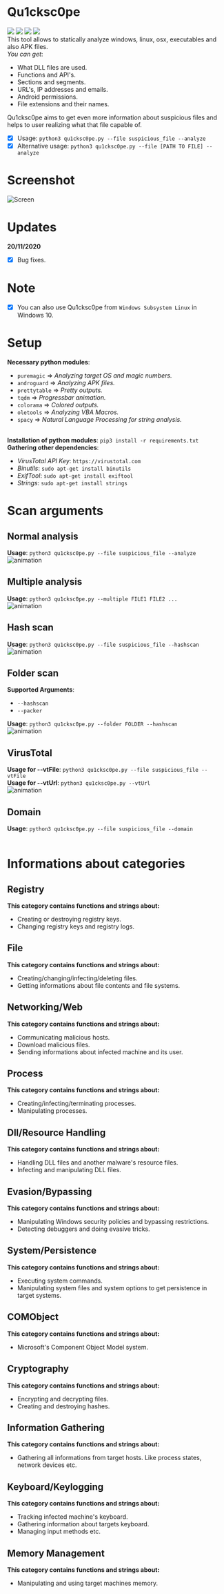 # Qu1cksc0pe
<img src="https://img.shields.io/badge/-Linux-black?style=for-the-badge&logo=Linux&logoColor=white"> <img src="https://img.shields.io/badge/-Python-black?style=for-the-badge&logo=python&logoColor=white"> <img src="https://img.shields.io/badge/-Terminal-black?style=for-the-badge&logo=GNU%20Bash&logoColor=white"> <img src="https://img.shields.io/badge/-Apache%202.0-black?style=for-the-badge&Color=white">
<br>This tool allows to statically analyze windows, linux, osx, executables and also APK files.<br>
<i>You can get</i>: 
- What DLL files are used.
- Functions and API's.
- Sections and segments.
- URL's, IP addresses and emails.
- Android permissions.
- File extensions and their names.

Qu1cksc0pe aims to get even more information about suspicious files and helps to user realizing what that file capable of.

- [x] Usage: ```python3 qu1cksc0pe.py --file suspicious_file --analyze```
- [x] Alternative usage: ```python3 qu1cksc0pe.py --file [PATH TO FILE] --analyze```

# Screenshot
![Screen](.animations/Screenshot.png)

# Updates
<b>20/11/2020</b>
- [X] Bug fixes.

# Note
- [X] You can also use Qu1cksc0pe from ```Windows Subsystem Linux``` in Windows 10.

# Setup
<b>Necessary python modules</b>: 
- ```puremagic``` => <i>Analyzing target OS and magic numbers.</i>
- ```androguard``` => <i>Analyzing APK files.</i>
- ```prettytable``` => <i>Pretty outputs.</i>
- ```tqdm``` => <i>Progressbar animation.</i>
- ```colorama``` => <i>Colored outputs.</i>
- ```oletools``` => <i>Analyzing VBA Macros.</i>
- ```spacy``` => <i>Natural Language Processing for string analysis.</i>

<br><b>Installation of python modules</b>: ```pip3 install -r requirements.txt```<br>
<b>Gathering other dependencies</b>:
- <i>VirusTotal API Key</i>: ```https://virustotal.com```
- <i>Binutils</i>: ```sudo apt-get install binutils```
- <i>ExifTool</i>: ```sudo apt-get install exiftool```
- <i>Strings</i>: ```sudo apt-get install strings```

# Scan arguments
## Normal analysis
<b>Usage</b>: ```python3 qu1cksc0pe.py --file suspicious_file --analyze```<br>
![animation](.animations/analyze.gif)

## Multiple analysis
<b>Usage</b>: ```python3 qu1cksc0pe.py --multiple FILE1 FILE2 ...```<br>
![animation](.animations/multi.gif)

## Hash scan
<b>Usage</b>: ```python3 qu1cksc0pe.py --file suspicious_file --hashscan```<br>
![animation](.animations/hash.gif)

## Folder scan
<b>Supported Arguments</b>:
- ```--hashscan```
- ```--packer```

<b>Usage</b>: ```python3 qu1cksc0pe.py --folder FOLDER --hashscan```<br>
![animation](.animations/hashscan.gif)

## VirusTotal
<b>Usage for --vtFile</b>: ```python3 qu1cksc0pe.py --file suspicious_file --vtFile```<br>
<b>Usage for --vtUrl</b>: ```python3 qu1cksc0pe.py --vtUrl```<br>
![animation](.animations/total.gif)

## Domain
<b>Usage</b>: ```python3 qu1cksc0pe.py --file suspicious_file --domain```<br><br>

# Informations about categories
## Registry
<b>This category contains functions and strings about:</b>
- Creating or destroying registry keys.
- Changing registry keys and registry logs.

## File
<b>This category contains functions and strings about:</b>
- Creating/changing/infecting/deleting files.
- Getting informations about file contents and file systems.

## Networking/Web
<b>This category contains functions and strings about:</b>
- Communicating malicious hosts.
- Download malicious files.
- Sending informations about infected machine and its user.

## Process
<b>This category contains functions and strings about:</b>
- Creating/infecting/terminating processes.
- Manipulating processes.

## Dll/Resource Handling
<b>This category contains functions and strings about:</b>
- Handling DLL files and another malware's resource files.
- Infecting and manipulating DLL files.

## Evasion/Bypassing
<b>This category contains functions and strings about:</b>
- Manipulating Windows security policies and bypassing restrictions.
- Detecting debuggers and doing evasive tricks.

## System/Persistence
<b>This category contains functions and strings about:</b>
- Executing system commands.
- Manipulating system files and system options to get persistence in target systems.

## COMObject
<b>This category contains functions and strings about:</b>
- Microsoft's Component Object Model system.

## Cryptography
<b>This category contains functions and strings about:</b>
- Encrypting and decrypting files.
- Creating and destroying hashes.

## Information Gathering
<b>This category contains functions and strings about:</b>
- Gathering all informations from target hosts. Like process states, network devices etc.

## Keyboard/Keylogging
<b>This category contains functions and strings about:</b>
- Tracking infected machine's keyboard.
- Gathering information about targets keyboard.
- Managing input methods etc.

## Memory Management
<b>This category contains functions and strings about:</b>
- Manipulating and using target machines memory.